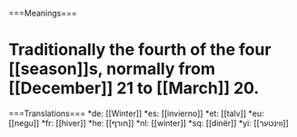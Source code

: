 ===Meanings===
# Traditionally the fourth of the four [[season]]s, normally from [[December]] 21 to [[March]] 20.

===Translations===
*de: [[Winter]]
*es: [[invierno]]
*et: [[talv]]
*eu: [[negu]]
*fr: [[hiver]]
*he: [[חורף]]
*nl: [[winter]]
*sq: [[dinër]]
*yi: [[װינטער]]
